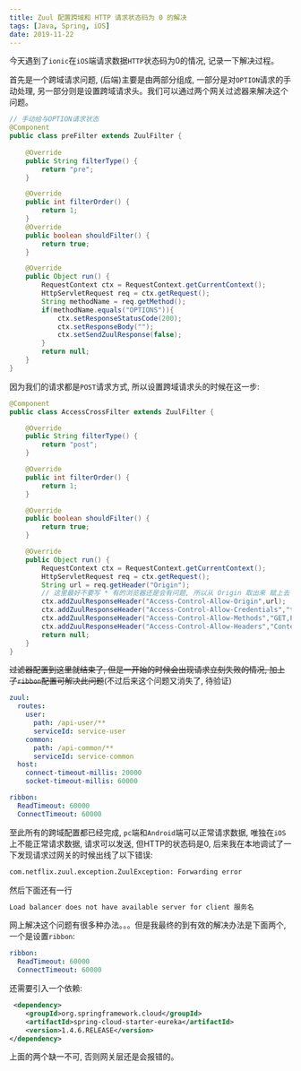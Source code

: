 ```yaml
---
title: Zuul 配置跨域和 HTTP 请求状态码为 0 的解决
tags: [Java, Spring, iOS]
date: 2019-11-22
---
```

今天遇到了`ionic`在`iOS`端请求数据`HTTP`状态码为0的情况, 记录一下解决过程。
<!-- more -->
首先是一个跨域请求问题, (后端)主要是由两部分组成, 一部分是对`OPTION`请求的手动处理, 另一部分则是设置跨域请求头。我们可以通过两个网关过滤器来解决这个问题。
```java
// 手动给与OPTION请求状态
@Component
public class preFilter extends ZuulFilter {
   
    @Override
    public String filterType() {
        return "pre";
    }

    @Override
    public int filterOrder() {
        return 1;
    }
    @Override
    public boolean shouldFilter() {
        return true;
    }

    @Override
    public Object run() {
        RequestContext ctx = RequestContext.getCurrentContext();
        HttpServletRequest req = ctx.getRequest();
        String methodName = req.getMethod();
        if(methodName.equals("OPTIONS")){
            ctx.setResponseStatusCode(200);
            ctx.setResponseBody("");
            ctx.setSendZuulResponse(false);
        }
        return null;
    }
}
```
因为我们的请求都是`POST`请求方式, 所以设置跨域请求头的时候在这一步:
```java
@Component
public class AccessCrossFilter extends ZuulFilter {

    @Override
    public String filterType() {
        return "post";
    }

    @Override
    public int filterOrder() {
        return 1;
    }

    @Override
    public boolean shouldFilter() {
        return true;
    }

    @Override
    public Object run() {
        RequestContext ctx = RequestContext.getCurrentContext();
        HttpServletRequest req = ctx.getRequest();
        String url = req.getHeader("Origin");
        // 这里最好不要写 * 有的浏览器还是会有问题, 所以从 Origin 取出来 赋上去
        ctx.addZuulResponseHeader("Access-Control-Allow-Origin",url);
        ctx.addZuulResponseHeader("Access-Control-Allow-Credentials","true");
        ctx.addZuulResponseHeader("Access-Control-Allow-Methods","GET,PUT,POST,OPTIONS");
        ctx.addZuulResponseHeader("Access-Control-Allow-Headers","Content-Type,自定义的请求头,自定义的请求头...");
        return null;
    }
}
```
~~过滤器配置到这里就结束了, 但是一开始的时候会出现请求立刻失败的情况, 加上了`ribbon`配置可解决此问题~~(不过后来这个问题又消失了, 待验证)
```yml
zuul:
  routes:
    user:
      path: /api-user/**
      serviceId: service-user
    common:
      path: /api-common/**
      serviceId: service-common
  host:
    connect-timeout-millis: 20000
    socket-timeout-millis: 60000

ribbon:
  ReadTimeout: 60000
  ConnectTimeout: 60000
```
至此所有的跨域配置都已经完成, `pc`端和`Android`端可以正常请求数据, 唯独在`iOS`上不能正常请求数据, 请求可以发送, 但HTTP的状态码是0, 后来我在本地调试了一下发现请求过网关的时候出线了以下错误:
```bash
com.netflix.zuul.exception.ZuulException: Forwarding error
```
然后下面还有一行
```bash
Load balancer does not have available server for client 服务名
```
网上解决这个问题有很多种办法。。。但是我最终的到有效的解决办法是下面两个, 一个是设置`ribbon`:
```yml
ribbon:
  ReadTimeout: 60000
  ConnectTimeout: 60000
```
还需要引入一个依赖:
```xml
 <dependency>
    <groupId>org.springframework.cloud</groupId>
    <artifactId>spring-cloud-starter-eureka</artifactId>
    <version>1.4.6.RELEASE</version>
</dependency>
```
上面的两个缺一不可, 否则网关层还是会报错的。